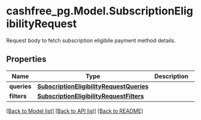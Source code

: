 # cashfree_pg.Model.SubscriptionEligibilityRequest
Request body to fetch subscription eligibile payment method details.

## Properties

Name | Type | Description | Notes
------------ | ------------- | ------------- | -------------
**queries** | [**SubscriptionEligibilityRequestQueries**](SubscriptionEligibilityRequestQueries.md) |  | 
**filters** | [**SubscriptionEligibilityRequestFilters**](SubscriptionEligibilityRequestFilters.md) |  | [optional] 

[[Back to Model list]](../README.md#documentation-for-models) [[Back to API list]](../README.md#documentation-for-api-endpoints) [[Back to README]](../README.md)

